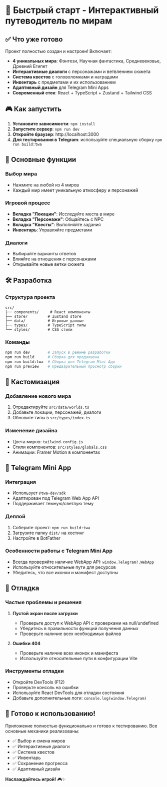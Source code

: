 # 🚀 Быстрый старт - Интерактивный путеводитель по мирам

## ✅ Что уже готово

Проект полностью создан и настроен! Включает:

- **4 уникальных мира**: Фэнтези, Научная фантастика, Средневековье, Древний Египет
- **Интерактивные диалоги** с персонажами и ветвлением сюжета
- **Система квестов** с головоломками и наградами
- **Инвентарь** с предметами и их использованием
- **Адаптивный дизайн** для Telegram Mini Apps
- **Современный стек**: React + TypeScript + Zustand + Tailwind CSS

## 🎮 Как запустить

1. **Установите зависимости**: `npm install`
2. **Запустите сервер**: `npm run dev`
3. **Откройте браузер**: http://localhost:3000
4. **Для тестирования в Telegram**: используйте специальную сборку `npm run build:twa`

## 🎯 Основные функции

### Выбор мира
- Нажмите на любой из 4 миров
- Каждый мир имеет уникальную атмосферу и персонажей

### Игровой процесс
- **Вкладка "Локации"**: Исследуйте места в мире
- **Вкладка "Персонажи"**: Общайтесь с NPC
- **Вкладка "Квесты"**: Выполняйте задания
- **Инвентарь**: Управляйте предметами

### Диалоги
- Выбирайте варианты ответов
- Влияйте на отношения с персонажами
- Открывайте новые ветки сюжета

## 🛠️ Разработка

### Структура проекта
```
src/
├── components/     # React компоненты
├── store/         # Zustand store
├── data/          # Игровые данные
├── types/         # TypeScript типы
└── styles/        # CSS стили
```

### Команды
```bash
npm run dev        # Запуск в режиме разработки
npm run build      # Сборка для продакшена
npm run build:twa  # Сборка для Telegram Mini App
npm run preview    # Предварительный просмотр сборки
```

## 🎨 Кастомизация

### Добавление нового мира
1. Отредактируйте `src/data/worlds.ts`
2. Добавьте локации, персонажей, диалоги
3. Обновите типы в `src/types/index.ts`

### Изменение дизайна
- Цвета миров: `tailwind.config.js`
- Стили компонентов: `src/styles/globals.css`
- Анимации: Framer Motion в компонентах

## 📱 Telegram Mini App

### Интеграция
- Использует `@twa-dev/sdk`
- Адаптирован под Telegram Web App API
- Поддерживает темную/светлую тему

### Деплой
1. Соберите проект: `npm run build:twa`
2. Загрузите папку `dist/` на хостинг
3. Настройте в BotFather

### Особенности работы с Telegram Mini App
- Всегда проверяйте наличие WebApp API: `window.Telegram?.WebApp`
- Используйте относительные пути для ресурсов
- Убедитесь, что все иконки и манифест доступны

## 🐛 Отладка

### Частые проблемы и решения
1. **Пустой экран после загрузки**
   - Проверьте доступ к WebApp API с проверками на null/undefined
   - Убедитесь в правильности функций получения данных
   - Проверьте наличие всех необходимых файлов

2. **Ошибки 404**
   - Проверьте наличие всех иконок и манифеста
   - Используйте относительные пути в конфигурации Vite

### Инструменты отладки
- Откройте DevTools (F12)
- Проверьте консоль на ошибки
- Используйте React DevTools для отладки состояния
- Добавьте дополнительные логи: `console.log(window.Telegram)`

## 🚀 Готово к использованию!

Приложение полностью функционально и готово к тестированию. Все основные механики реализованы:

- ✅ Выбор и смена миров
- ✅ Интерактивные диалоги
- ✅ Система квестов
- ✅ Инвентарь
- ✅ Сохранение прогресса
- ✅ Адаптивный дизайн

**Наслаждайтесь игрой!** 🎮✨ 